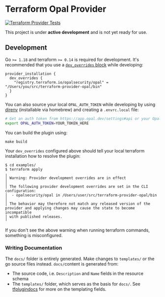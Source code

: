 # Terraform Opal Provider
[![Terraform Provider Tests](https://github.com/opalsecurity/terraform-provider-opal/actions/workflows/test.yml/badge.svg)](https://github.com/opalsecurity/terraform-provider-opal/actions/workflows/test.yml)

This project is under **active development** and is not yet ready for use.

## Development

Go `>= 1.18` and terraform `>= 0.14` is required for development. It's recommended that you use a [`dev_overrides` block](https://www.terraform.io/cli/config/config-file) while developing:
```hcl
provider_installation {
  dev_overrides {
    "registry.terraform.io/opalsecurity/opal" = "/Users/you/src/terraform-provider-opal/bin"
  }
}
```

You can also source your local `OPAL_AUTH_TOKEN` while developing by using [direnv](https://direnv.net) (installable via homebrew) and creating a `.envrc.local` file:
```bash
# Get an auth token from https://app.opal.dev/settings#api or your Opal installation.
export OPAL_AUTH_TOKEN=YOUR_TOKEN_HERE
```

You can build the plugin using:
```
make build
```

Your `dev_overrides` configured above should tell your local terraform installation how to resolve the plugin:
```
$ cd examples/
$ terraform apply
╷
│ Warning: Provider development overrides are in effect
│
│ The following provider development overrides are set in the CLI configuration:
│  - opalsecurity/opal in /Users/user/src/terraform-provider-opal/bin
│
│ The behavior may therefore not match any released version of the provider and applying changes may cause the state to become incompatible
│ with published releases.
╵
```

If you don't see the above warning when running terraform commands, something is misconfigured.

### Writing Documentation

The `docs/` folder is entirely generated. Make changes to `templates/` or the go source files instead. `docs/`content is generated from:

- The source code, i.e. `Description` and `Name` fields in the resource schema
- The `templates/` folder, which serves as the basis for `docs/`. See [tfplugindocs](https://github.com/hashicorp/terraform-plugin-docs#templates) for more on the templating fields.